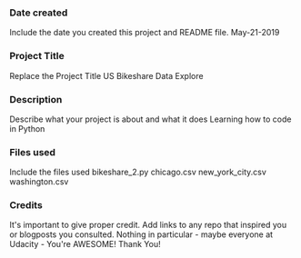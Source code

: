 ### Date created
Include the date you created this project and README file.
May-21-2019

### Project Title
Replace the Project Title
US Bikeshare Data Explore

### Description
Describe what your project is about and what it does
Learning how to code in Python

### Files used
Include the files used
bikeshare_2.py
chicago.csv
new_york_city.csv
washington.csv

### Credits
It's important to give proper credit. Add links to any repo that inspired you or blogposts you consulted.
Nothing in particular - maybe everyone at Udacity - You're AWESOME! Thank You!

